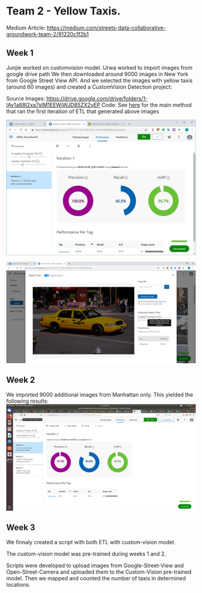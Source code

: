 # Team 2 - Yellow Taxis.

Medium Article: https://medium.com/streets-data-collaborative-groundwork-team-2/91220c1f2b1

## Week 1
Junjie worked on customvision model.
Urwa worked to import images from google drive path
We then downloaded around 9000 images in New York from Google Street View API.
And we selected the images with yellow taxis (around 60 images) and created a CustomVision Detection project:

Source Images: https://drive.google.com/drive/folders/1-lAv1a88I2xa7sIM1EEWjWJD85ZX2yEP
Code: See [here](https://github.com/Streets-Data-Collaborative/groundwork-detection/blob/ca46f5d7589762a750296e8367a1277ed0aabeeb/Signage/test/test_googleStreetViewEtl.py) for the main method that ran the first iteration of ETL that generated above images

![image](Taxis_Model.jpg)

![image](Test_Model.jpg)


## Week 2
We imported 9000 additional images from Manhattan only.
This yielded the following results:
![image](Manhattan_Model.jpg)

## Week 3

We finnaly created a script with both ETL with custom-vision model.

The custom-vision model was pre-trained during weeks 1 and 2.

Scripts were developed to upload images from Google-Street-View and Open-Street-Camera and uploaded them to the Custom-Vision pre-trained model. Then we mapped and counted the number of taxis in determined locations.
